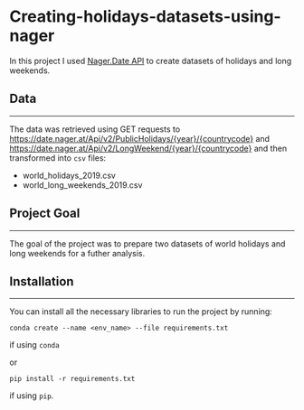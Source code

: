# Creating-holidays-datasets-using-nager

In this project I used [Nager.Date API](https://date.nager.at/Api) to create datasets of holidays and long weekends.

## Data
***

The data was retrieved using GET requests to https://date.nager.at/Api/v2/PublicHolidays/{year}/{countrycode} and https://date.nager.at/Api/v2/LongWeekend/{year}/{countrycode} and then transformed into `csv` files:
* world_holidays_2019.csv
* world_long_weekends_2019.csv

## Project Goal
***

The goal of the project was to prepare two datasets of world holidays and long weekends for a futher analysis.

## Installation 
*** 

You can install all the necessary libraries to run the project by running:

```conda create --name <env_name> --file requirements.txt```

if using `conda`

or

```pip install -r requirements.txt```

if using `pip`.

